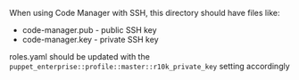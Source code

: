 When using Code Manager with SSH, this directory should have files like:

* code-manager.pub - public SSH key
* code-manager.key - private SSH key

roles.yaml should be updated with the `puppet_enterprise::profile::master::r10k_private_key` setting accordingly
